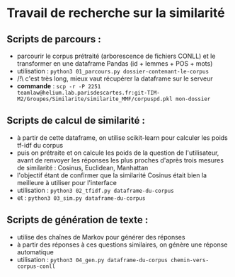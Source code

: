 # Travail de recherche sur la similarité

## Scripts de parcours :
 - parcourir le corpus prétraité (arborescence de fichiers CONLL) et le transformer en une dataframe Pandas (id + lemmes + POS + mots)
 - utilisation : `python3 01_parcours.py dossier-contenant-le-corpus`
 - /!\ c'est très long, mieux vaut récupérer la dataframe sur le serveur
 - **commande** : `scp -r -P 2251 teamlaw@helium.lab.parisdescartes.fr:git-TIM-M2/Groupes/Similarite/similarite_MMF/corpuspd.pkl mon-dossier`
## Scripts de calcul de similarité :
 - à partir de cette dataframe, on utilise scikit-learn pour calculer les poids tf-idf du corpus
 - puis on prétraite et on calcule les poids de la question de l'utilisateur, avant de renvoyer les réponses les plus proches d'après trois mesures de similarité : Cosinus, Euclidean, Manhattan
 - l'objectif étant de confirmer que la similarité Cosinus était bien la meilleure à utiliser pour l'interface
 - utilisation : `python3 02_tfidf.py dataframe-du-corpus`
 - et : `python3 03_sim.py dataframe-du-corpus`
## Scripts de génération de texte :
 - utilise des chaînes de Markov pour générer des réponses
 - à partir des réponses à ces questions similaires, on génère une réponse automatique
 - utilisation : `python3 04_gen.py dataframe-du-corpus chemin-vers-corpus-conll`
